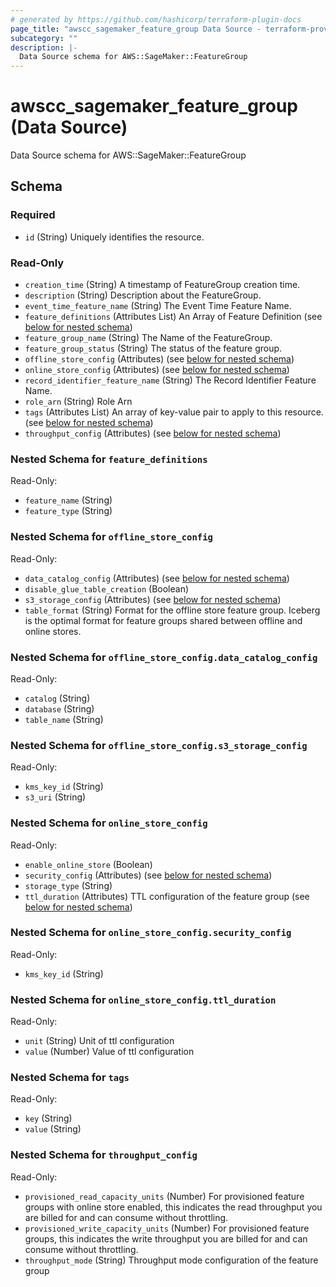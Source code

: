 ```yaml
---
# generated by https://github.com/hashicorp/terraform-plugin-docs
page_title: "awscc_sagemaker_feature_group Data Source - terraform-provider-awscc"
subcategory: ""
description: |-
  Data Source schema for AWS::SageMaker::FeatureGroup
---
```


# awscc_sagemaker_feature_group (Data Source)

Data Source schema for AWS::SageMaker::FeatureGroup



<!-- schema generated by tfplugindocs -->
## Schema

### Required

- `id` (String) Uniquely identifies the resource.

### Read-Only

- `creation_time` (String) A timestamp of FeatureGroup creation time.
- `description` (String) Description about the FeatureGroup.
- `event_time_feature_name` (String) The Event Time Feature Name.
- `feature_definitions` (Attributes List) An Array of Feature Definition (see [below for nested schema](#nestedatt--feature_definitions))
- `feature_group_name` (String) The Name of the FeatureGroup.
- `feature_group_status` (String) The status of the feature group.
- `offline_store_config` (Attributes) (see [below for nested schema](#nestedatt--offline_store_config))
- `online_store_config` (Attributes) (see [below for nested schema](#nestedatt--online_store_config))
- `record_identifier_feature_name` (String) The Record Identifier Feature Name.
- `role_arn` (String) Role Arn
- `tags` (Attributes List) An array of key-value pair to apply to this resource. (see [below for nested schema](#nestedatt--tags))
- `throughput_config` (Attributes) (see [below for nested schema](#nestedatt--throughput_config))

<a id="nestedatt--feature_definitions"></a>
### Nested Schema for `feature_definitions`

Read-Only:

- `feature_name` (String)
- `feature_type` (String)


<a id="nestedatt--offline_store_config"></a>
### Nested Schema for `offline_store_config`

Read-Only:

- `data_catalog_config` (Attributes) (see [below for nested schema](#nestedatt--offline_store_config--data_catalog_config))
- `disable_glue_table_creation` (Boolean)
- `s3_storage_config` (Attributes) (see [below for nested schema](#nestedatt--offline_store_config--s3_storage_config))
- `table_format` (String) Format for the offline store feature group. Iceberg is the optimal format for feature groups shared between offline and online stores.

<a id="nestedatt--offline_store_config--data_catalog_config"></a>
### Nested Schema for `offline_store_config.data_catalog_config`

Read-Only:

- `catalog` (String)
- `database` (String)
- `table_name` (String)


<a id="nestedatt--offline_store_config--s3_storage_config"></a>
### Nested Schema for `offline_store_config.s3_storage_config`

Read-Only:

- `kms_key_id` (String)
- `s3_uri` (String)



<a id="nestedatt--online_store_config"></a>
### Nested Schema for `online_store_config`

Read-Only:

- `enable_online_store` (Boolean)
- `security_config` (Attributes) (see [below for nested schema](#nestedatt--online_store_config--security_config))
- `storage_type` (String)
- `ttl_duration` (Attributes) TTL configuration of the feature group (see [below for nested schema](#nestedatt--online_store_config--ttl_duration))

<a id="nestedatt--online_store_config--security_config"></a>
### Nested Schema for `online_store_config.security_config`

Read-Only:

- `kms_key_id` (String)


<a id="nestedatt--online_store_config--ttl_duration"></a>
### Nested Schema for `online_store_config.ttl_duration`

Read-Only:

- `unit` (String) Unit of ttl configuration
- `value` (Number) Value of ttl configuration



<a id="nestedatt--tags"></a>
### Nested Schema for `tags`

Read-Only:

- `key` (String)
- `value` (String)


<a id="nestedatt--throughput_config"></a>
### Nested Schema for `throughput_config`

Read-Only:

- `provisioned_read_capacity_units` (Number) For provisioned feature groups with online store enabled, this indicates the read throughput you are billed for and can consume without throttling.
- `provisioned_write_capacity_units` (Number) For provisioned feature groups, this indicates the write throughput you are billed for and can consume without throttling.
- `throughput_mode` (String) Throughput mode configuration of the feature group
